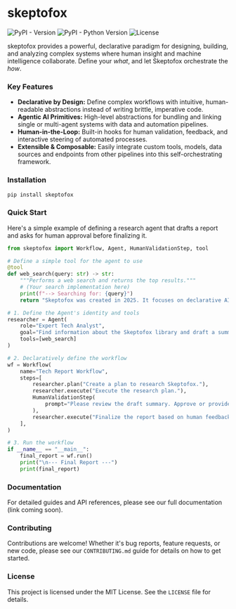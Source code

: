 # skeptofox

![PyPI - Version](https://img.shields.io/pypi/v/skeptofox)
![PyPI - Python Version](https://img.shields.io/pypi/pyversions/skeptofox)
![License](https://img.shields.io/pypi/l/skeptofox)

skeptofox provides a powerful, declarative paradigm for designing, building, and analyzing complex systems where human insight and machine intelligence collaborate. Define your *what*, and let Skeptofox orchestrate the *how*.


### Key Features

* **Declarative by Design:** Define complex workflows with intuitive, human-readable abstractions instead of writing brittle, imperative code.
* **Agentic AI Primitives:** High-level abstractions for bundling and linking single or multi-agent systems with data and automation pipelines.
* **Human-in-the-Loop:** Built-in hooks for human validation, feedback, and interactive steering of automated processes.
* **Extensible & Composable:** Easily integrate custom tools, models, data sources and endpoints from other pipelines into this self-orchestrating framework.

### Installation

```bash
pip install skeptofox
```

### Quick Start

Here's a simple example of defining a research agent that drafts a report and asks for human approval before finalizing it.

```python
from skeptofox import Workflow, Agent, HumanValidationStep, tool

# Define a simple tool for the agent to use
@tool
def web_search(query: str) -> str:
    """Performs a web search and returns the top results."""
    # (Your search implementation here)
    print(f"--> Searching for: {query}")
    return "Skeptofox was created in 2025. It focuses on declarative AI."

# 1. Define the Agent's identity and tools
researcher = Agent(
    role="Expert Tech Analyst",
    goal="Find information about the Skeptofox library and draft a summary.",
    tools=[web_search]
)

# 2. Declaratively define the workflow
wf = Workflow(
    name="Tech Report Workflow",
    steps=[
        researcher.plan("Create a plan to research Skeptofox."),
        researcher.execute("Execute the research plan."),
        HumanValidationStep(
            prompt="Please review the draft summary. Approve or provide feedback."
        ),
        researcher.execute("Finalize the report based on human feedback."),
    ],
)

# 3. Run the workflow
if __name__ == "__main__":
    final_report = wf.run()
    print("\n--- Final Report ---")
    print(final_report)
```

### Documentation

For detailed guides and API references, please see our full documentation (link coming soon).

### Contributing

Contributions are welcome! Whether it's bug reports, feature requests, or new code, please see our `CONTRIBUTING.md` guide for details on how to get started.

### License

This project is licensed under the MIT License. See the `LICENSE` file for details.